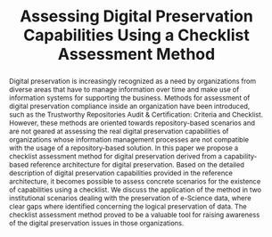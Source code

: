 ---
abstract: 'Digital preservation is increasingly recognized as a need by organizations
  from diverse areas that have to manage information over time and make use of information
  systems for supporting the business. Methods for assessment of digital preservation
  compliance inside an organization have been introduced, such as the Trustworthy
  Repositories Audit & Certification: Criteria and Checklist. However, these methods
  are oriented towards repository-based scenarios and are not geared at assessing
  the real digital preservation capabilities of organizations whose information management
  processes are not compatible with the usage of a repository-based solution. In this
  paper we propose a checklist assessment method for digital preservation derived
  from a capability-based reference architecture for digital preservation. Based on
  the detailed description of digital preservation capabilities provided in the reference
  architecture, it becomes possible to assess concrete scenarios for the existence
  of capabilities using a checklist. We discuss the application of the method in two
  institutional scenarios dealing with the preservation of e-Science data, where clear
  gaps where identified concerning the logical preservation of data. The checklist
  assessment method proved to be a valuable tool for raising awareness of the digital
  preservation issues in those organizations.'
creators:
- Antunes, Goncalo
- Becker, Christoph
- Borbinha, Jose
- Proenca, Diogo
- Barateiro, Jose
- Vieira, Ricardo
date: null
document_url: https://services.phaidra.univie.ac.at/api/object/o:293865/download
grand_parent: iPRES
institutions: []
keywords:
- ischool
- toronto
- canada
- repository audit and certification
- trust
- digital preservation
- reference architecture
- checklist assessment
landing_page_url: https://phaidra.univie.ac.at/o:293865
language: eng
layout: publication
license: CC BY-NC-SA 3.0 AT
notes_url: null
parent: iPRES 2012
publication_type: paper
size: 984759
slides_url: null
source_name: iPRES
title: Assessing Digital Preservation Capabilities Using a Checklist Assessment Method
year: 2012
---